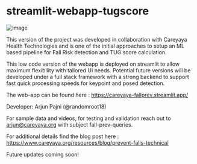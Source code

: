 # streamlit-webapp-tugscore

![image](https://github.com/randomroot18/streamlit-webapp-tugscore/assets/84389603/c4146c4c-f75f-4ca0-a526-2a47b508a90f)


This version of the project was developed in collaboration with Careyaya Health Technologies and is one of the initial approaches to setup an ML based pipeline for Fall Risk detection and TUG score calculation.

This low code version of the webapp is deployed on streamlit to allow maximum flexibility with tailored UI needs. Potential future versions will be developed under a full stack framework with a strong backend to support fast quick processing speeds for keypoint and posed detection.

The web-app can be found here : https://careyaya-fallprev.streamlit.app/

Developer: Arjun Pajni (@randomroot18)

For sample data and videos, for testing and validation reach out to arjun@careyaya.org with subject fall-prev-queries.

For additional details find the blog post here : https://www.careyaya.org/resources/blog/prevent-falls-technical

Future updates coming soon!
